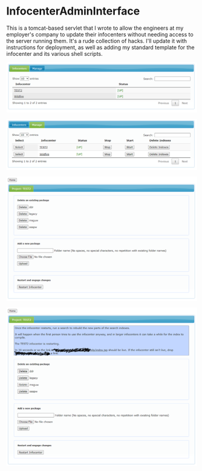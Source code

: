 # InfocenterAdminInterface

This is a tomcat-based servlet that I wrote to allow the engineers at my employer's company to update their infocenters without needing access to the server running them. It's a rude collection of hacks. I'll update it with instructions for deployment, as well as adding my standard template for the infocenter and its various shell scripts.

![Infocenter Display](images/admin-display.png?raw=true "Infocenter Display")

![Infocenter Management](images/admin-manage.png?raw=true "Infocenter Management")

![Infocenter Package Management](images/admin-infocenter.png?raw=true "Infocenter Package Management")

![Infocenter Restart](images/admin-restart.png?raw=true "Infocenter Restart")
